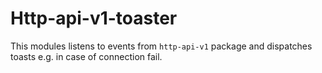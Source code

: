 # Http-api-v1-toaster
This modules listens to events from `http-api-v1` package and dispatches toasts e.g. in case of connection fail.
